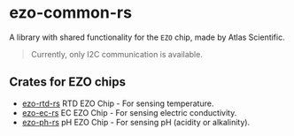 ezo-common-rs
==========

A library with shared functionality for the `EZO` chip, made by Atlas Scientific.

>   Currently, only I2C communication is available.

## Crates for EZO chips

*   [ezo-rtd-rs](https://github.com/saibatizoku/ezo-rtd-rs) RTD EZO Chip - For sensing temperature.
*   [ezo-ec-rs](https://github.com/saibatizoku/ezo-ec-rs) EC EZO Chip - For sensing electric conductivity.
*   [ezo-ph-rs](https://github.com/saibatizoku/ezo-ph-rs) pH EZO Chip - For sensing pH (acidity or alkalinity).

